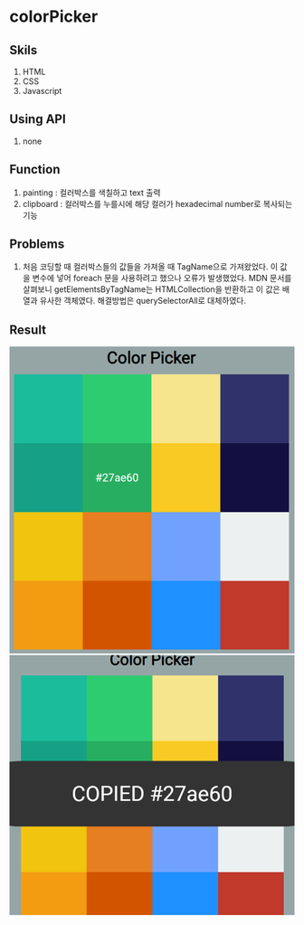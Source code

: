 # colorPicker

## Skils

1. HTML
2. CSS
3. Javascript

## Using API

1. none

## Function

1. painting : 컬러박스를 색칠하고 text 출력
2. clipboard : 컬러박스를 누를시에 해당 컬러가 hexadecimal number로 복사되는 기능

## Problems

1. 처음 코딩할 때 컬러박스들의 값들을 가져올 때 TagName으로 가져왔었다. 이 값을 변수에 넣어 foreach 문을 사용하려고 했으나 오류가 발생했었다. MDN 문서를 살펴보니 getElementsByTagName는 HTMLCollection을 반환하고 이 값은 배열과 유사한 객체였다. 해결방법은 querySelectorAll로 대체하였다.

## Result

![tool](./img/readme01.png)
![tool](./img/readme02.png)
